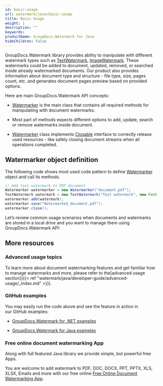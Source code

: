```yaml
---
id: basic-usage
url: watermark/java/basic-usage
title: Basic Usage
weight: 1
description: ""
keywords: 
productName: GroupDocs.Watermark for Java
hideChildren: False
---
```

GroupDocs.Watermark library provides ability to manipulate with different watermark types such as [TextWatermark](https://apireference.groupdocs.com/watermark/java/com.groupdocs.watermark.watermarks/TextWatermark), [ImageWatermark](https://apireference.groupdocs.com/watermark/java/com.groupdocs.watermark.watermarks/ImageWatermark). These watermarks could be added to document, updated, removed, or searched inside already watermarked documents. Our product also provides information about document type and structure - file type, size, pages count, etc. and generates document pages preview based on provided options.  

Here are main GroupDocs.Watermark API concepts:

*   [Watermarker](https://apireference.groupdocs.com/watermark/java/com.groupdocs.watermark/Watermarker) is the main class that contains all required methods for manipulating with document watermarks.
    
*   Most part of methods expects different options to add, update, search or remove watermarks inside document.
    
*   [Watermarker](https://apireference.groupdocs.com/watermark/java/com.groupdocs.watermark/Watermarker) class implements [Closable](https://docs.oracle.com/javase/7/docs/api/java/io/Closeable.html) interface to correctly release used resources - like safely closing document streams when all operations completed.
    

## Watermarker object definition

The following code shows most used code pattern to define [Watermarker](https://apireference.groupdocs.com/watermark/java/com.groupdocs.watermark/Watermarker) object and call its methods.

```java
// Add text watermark to PDF document
Watermarker watermarker = new Watermarker("document.pdf");
TextWatermark watermark = new TextWatermark("Test watermark", new Font("Arial", 36, FontStyle.Bold | FontStyle.Italic));
watermarker.add(watermark);
watermarker.save("Watermarked_document.pdf");
watermarker.close(); 
```

Let’s review common usage scenarios when documents and watermarks are stored in a local drive and you want to manage them using GroupDocs.Watermark API:

## More resources

### Advanced usage topics

To learn more about document watermarking features and get familiar how to manage watermarks and more, please refer to the[advanced usage section]({{< ref "watermark/java/developer-guide/advanced-usage/_index.md" >}}).

### GitHub examples

You may easily run the code above and see the feature in action in our GitHub examples:

*   [GroupDocs.Watermark for .NET examples](https://github.com/groupdocs-watermark/GroupDocs.Watermark-for-.NET)
    
*   [GroupDocs.Watermark for Java examples](https://github.com/groupdocs-watermark/GroupDocs.Watermark-for-Java)
    

### Free online document watermarking App

Along with full featured Java library we provide simple, but powerful free Apps.

You are welcome to add watermark to PDF, DOC, DOCX, PPT, PPTX, XLS, XLSX, Emails and more with our free online [Free Online Document Watermarking App](https://products.groupdocs.app/watermark).
